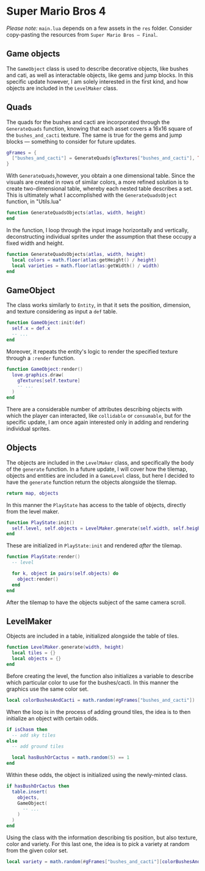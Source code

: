 # Super Mario Bros 4

_Please note:_ `main.lua` depends on a few assets in the `res` folder. Consider copy-pasting the resources from `Super Mario Bros — Final`.

## Game objects

The `GameObject` class is used to describe decorative objects, like bushes and cati, as well as interactable objects, like gems and jump blocks. In this specific update however, I am solely interested in the first kind, and how objects are included in the `LevelMaker` class.

## Quads

The quads for the bushes and cacti are incorporated through the `GenerateQuads` function, knowing that each asset covers a 16x16 square of the `bushes_and_cacti` texture. The same is true for the gems and jump blocks — something to consider for future updates.

```lua
gFrames = {
  ["bushes_and_cacti"] = GenerateQuads(gTextures["bushes_and_cacti"], TILE_SIZE, TILE_SIZE)
}
```

With `GenerateQuads`,however, you obtain a one dimensional table. Since the visuals are created in rows of similar colors, a more refined solution is to create two-dimensional table, whereby each nested table describes a set. This is ultimately what I accomplished with the `GenerateQuadsObject` function, in "Utils.lua"

```lua
function GenerateQuadsObjects(atlas, width, height)
end
```

In the function, I loop through the input image horizontally and vertically, deconstructing individual sprites under the assumption that these occupy a fixed width and height.

```lua
function GenerateQuadsObjects(atlas, width, height)
  local colors = math.floor(atlas:getHeight() / height)
  local varieties = math.floor(atlas:getWidth() / width)
end
```

## GameObject

The class works similarly to `Entity`, in that it sets the position, dimension, and texture considering as input a `def` table.

```lua
function GameObject:init(def)
  self.x = def.x
  -- ...
end
```

Moreover, it repeats the entity's logic to render the specified texture through a `:render` function.

```lua
function GameObject:render()
  love.graphics.draw(
    gTextures[self.texture]
    -- ...
  )
end
```

There are a considerable number of attributes describing objects with which the player can interacted, like `collidable` or `consumable`, but for the specific update, I am once again interested only in adding and rendering individual sprites.

## Objects

The objects are included in the `LevelMaker` class, and specifically the body of the `generate` function. In a future update, I will cover how the tilemap, objects and entities are included in a `GameLevel` class, but here I decided to have the `generate` function return the objects alongside the tilemap.

```lua
return map, objects
```

In this manner the `PlayState` has access to the table of objects, directly from the level maker.

```lua
function PlayState:init()
  self.level, self.objects = LevelMaker.generate(self.width, self.height)
end
```

These are initialized in `PlayState:init` and rendered _after_ the tilemap.

```lua
function PlayState:render()
  -- level

  for k, object in pairs(self.objects) do
    object:render()
  end
end
```

After the tilemap to have the objects subject of the same camera scroll.

## LevelMaker

Objects are included in a table, initialized alongside the table of tiles.

```lua
function LevelMaker.generate(width, height)
  local tiles = {}
  local objects = {}
end
```

Before creating the level, the function also initializes a variable to describe which particular color to use for the bushes/cacti. In this manner the graphics use the same color set.

```lua
local colorBushesAndCacti = math.random(#gFrames["bushes_and_cacti"])
```

When the loop is in the process of adding ground tiles, the idea is to then initialize an object with certain odds.

```lua
if isChasm then
  -- add sky tiles
else
  -- add ground tiles

  local hasBushOrCactus = math.random(5) == 1
end
```

Within these odds, the object is initialized using the newly-minted class.

```lua
if hasBushOrCactus then
  table.insert(
    objects,
    GameObject(
      -- ...
    )
  )
end
```

Using the class with the information describing tis position, but also texture, color and variety. For this last one, the idea is to pick a variety at random from the given color set.

```lua
local variety = math.random(#gFrames["bushes_and_cacti"][colorBushesAndCacti])
```

